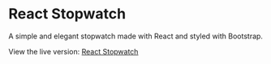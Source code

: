 # React Stopwatch

A simple and elegant stopwatch made with React and styled with Bootstrap.

View the live version: [React Stopwatch](https://deepakpatil26.github.io/react_stopwatch/)
